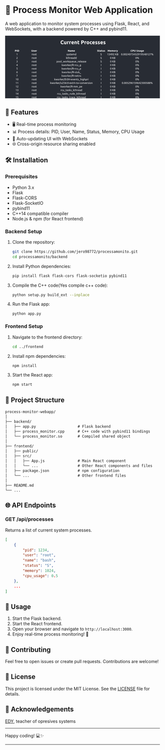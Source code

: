 # 🚀 Process Monitor Web Application

A web application to monitor system processes using Flask, React, and WebSockets, with a backend powered by C++ and pybind11.

![](https://github.com/jero98772/processamonito/blob/main/pictures/1.png)

## 🌟 Features

- 🖥️ Real-time process monitoring
- 📊 Process details: PID, User, Name, Status, Memory, CPU Usage
- 🔄 Auto-updating UI with WebSockets
- 🌐 Cross-origin resource sharing enabled

## 🛠️ Installation

### Prerequisites

- Python 3.x
- Flask
- Flask-CORS
- Flask-SocketIO
- pybind11
- C++14 compatible compiler
- Node.js & npm (for React frontend)

### Backend Setup

1. Clone the repository:

    ```sh
    git clone https://github.com/jero98772/processamonito.git
    cd processamonito/backend
    ```

2. Install Python dependencies:

    ```sh
    pip install flask flask-cors flask-socketio pybind11
    ```

3. Compile the C++ code(Yes compile c++ code):

    ```sh
    python setup.py build_ext --inplace

    ```

4. Run the Flask app:

    ```sh
    python app.py
    ```

### Frontend Setup

1. Navigate to the frontend directory:

    ```sh
    cd ../frontend
    ```

2. Install npm dependencies:

    ```sh
    npm install
    ```

3. Start the React app:

    ```sh
    npm start
    ```

## 📂 Project Structure

```
process-monitor-webapp/
│
├── backend/
│   ├── app.py                   # Flask backend
│   ├── process_monitor.cpp      # C++ code with pybind11 bindings
│   └── process_monitor.so       # Compiled shared object
│
├── frontend/
│   ├── public/
│   ├── src/
│   │   ├── App.js               # Main React component
│   │   └── ...                  # Other React components and files
│   ├── package.json             # npm configuration
│   └── ...                      # Other frontend files
│
├── README.md
└── ...
```

## 🌐 API Endpoints

### GET /api/processes

Returns a list of current system processes.

```json
[
    {
        "pid": 1234,
        "user": "root",
        "name": "bash",
        "status": "S",
        "memory": 1024,
        "cpu_usage": 0.5
    },
    ...
]
```

## 🧩 Usage

1. Start the Flask backend.
2. Start the React frontend.
3. Open your browser and navigate to `http://localhost:3000`.
4. Enjoy real-time process monitoring! 🎉

## 🤝 Contributing

Feel free to open issues or create pull requests. Contributions are welcome!

## 📜 License

This project is licensed under the MIT License. See the [LICENSE](LICENSE) file for details.

## 🙏 Acknowledgements

[EDY](https://github.com/evalenciEAFIT), teacher of opresives systems


---

Happy coding! 💻✨

---

